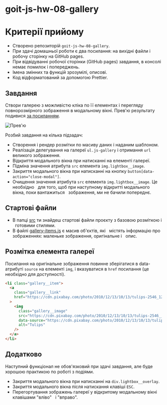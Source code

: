 # goit-js-hw-08-gallery

# Критерії прийому

- Створено репозиторій `goit-js-hw-08-gallery`.
- При здачі домашньої роботи є два посилання: на вихідні файли і робочу сторінку
  на GitHub pages.
- При відвідуванні робочої сторінки (GitHub pages) завдання, в консолі немає
  помилок і попереджень.
- Імена змінних та функцій зрозумілі, описові.
- Код відформатований за допомогою Prettier.

## Завдання

Створи галерею з можливістю кліка по її елементах і перегляду повнорозмірного
зображення в модальному вікні. Прев'ю результату подивися
[за посиланням](https://take.ms/ZvBD0E).

![Прев'ю](preview.jpg)

Розбий завдання на кілька підзадач:

- Створення і рендер розмітки по масиву даних і наданим шаблоном.
- Реалізація делегування на галереї `ul.js-gallery` і отримання `url` великого
  зображення.
- Відкриття модального вікна при натисканні на елементі галереї.
- Підміна значення атрибута `src` елемента `img.lightbox__image`.
- Закриття модального вікна при натисканні на кнопку
  `button[data-action="close-modal"]`.
- Очищення значення атрибута `src` елемента `img.lightbox__image`. Це необхідно
  для того, щоб при наступному відкритті модального вікна, поки вантажиться
  зображення, ми не бачили попереднє.

## Стартові файли

- В папці [src](./src) ти знайдеш стартові файли проєкту з базовою розміткою і
  готовими стилями.
- В файлі [gallery-items.js](./src/gallery-items.js) є масив об'єктів, які
  містять інформацію про зображеннях: маленьке зображення, оригінальне і
  опис.

## Розмітка елемента галереї

Посилання на оригінальне зображення повинне зберігатися в data-атрибуті `source` на
елементі `img`, і вказуватися в `href` посилання (це необхідно для доступності).

```html
<li class="gallery__item">
  <a
    class="gallery__link"
    href="https://cdn.pixabay.com/photo/2010/12/13/10/13/tulips-2546_1280.jpg"
  >
    <img
      class="gallery__image"
      src="https://cdn.pixabay.com/photo/2010/12/13/10/13/tulips-2546__340.jpg"
      data-source="https://cdn.pixabay.com/photo/2010/12/13/10/13/tulips-2546_1280.jpg"
      alt="Tulips"
    />
  </a>
</li>
```

## Додатково

Наступний функціонал не обов'язковий при здачі завдання, але буде хорошою практикою
по роботі з подіями.

- Закриття модального вікна при натисканні на `div.lightbox__overlay`.
- Закриття модального вікна після натискання клавіші `ESC`.
- Перегортування зображень галереї у відкритому модальному вікні клавішами "вліво"
  і "вправо".
